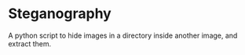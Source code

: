 # Steganography
A python script to hide images in a directory inside another image, and extract them.
